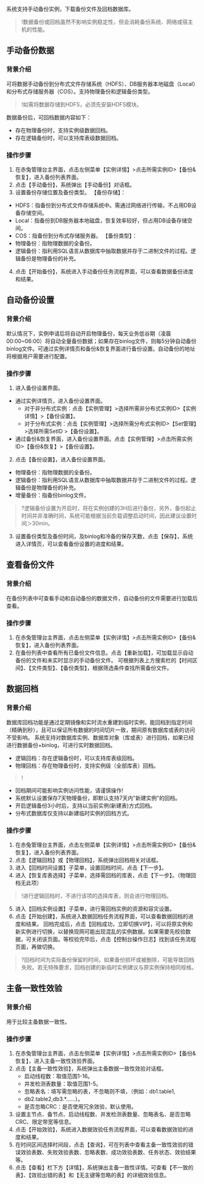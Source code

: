 系统支持手动备份实例，下载备份文件及回档数据库。 
>!数据备份或回档虽然不影响实例稳定性，但会消耗备份系统、网络或宿主机的性能。

## 手动备份数据
### 背景介绍
可将数据手动备份到分布式文件存储系统（HDFS）、DB服务器本地磁盘（Local）和分布式存储服务器（COS）。支持物理备份和逻辑备份类型。 
>!如需将数据存储到HDFS，必须先安装HDFS模块。

数据备份后，可回档数据内容如下：
- 存在物理备份时，支持实例级数据回档。
- 存在逻辑备份时，可以支持库表级数据回档。

### 操作步骤
1. 在赤兔管理台主界面，点击左侧菜单【实例详情】>点击所需实例ID>【备份&恢复】，进入备份列表界面。
2. 点击【手动备份】，系统弹出【手动备份】对话框。
3. 设置备份存储位置及备份类型。
【备份存储】：
 - HDFS：指备份到分布式文件存储系统中。需通过网络进行传输，不占用DB设备存储空间。
 - Local：指备份到DB服务器本地磁盘，恢复效率较好，但占用DB设备存储空间。
 - COS：指备份到分布式存储服务器。
 【备份类型】：
 - 物理备份：指物理数据的全备份。
 - 逻辑备份：指利用SQL语言从数据库中抽取数据并存于二进制文件的过程。逻辑备份是物理备份的补充。
4. 点击【开始备份】，系统进入手动备份任务流程界面，可以查看数据备份进度和结果。

## 自动备份设置
### 背景介绍
默认情况下，实例申请后将自动开启物理备份，每天业务低谷期（凌晨00:00~06:00）将自动全量备份数据；如果存在binlog文件，则每5分钟自动备份binlog文件。可通过实例详情页和备份&恢复界面进行备份设置。自动备份的地址将根据用户需要进行配置。
### 操作步骤
1. 进入备份设置界面。
 - 通过实例详情页，进入备份设置界面。
    - 对于非分布式实例：点击【实例管理】>选择所需非分布式实例ID>【实例详情】>【备份设置】。
    - 对于分布式实例：点击【实例管理】>选择所需分布式实例ID>【Set管理】>选择所需SetID >【备份设置】。
 - 通过备份&恢复界面，进入备份设置界面。点击【实例管理】>点击所需实例ID>【备份&恢复】>【备份设置】。
2. 点击【备份设置】，进入备份设置界面。
 - 物理备份：指物理数据的全备份。
 - 逻辑备份：指利用SQL语言从数据库中抽取数据并存于二进制文件的过程。逻辑备份是物理备份的补充。
 - 增量备份：指备份binlog文件。
>?逻辑备份设置为开启时，将在实例创建的3H后进行备份，另外，备份起止时间并非准确时间，系统可能根据当前负载调整启动时间，因此建议设置时间＞30min。
3. 设置备份类型及备份时间，及binlog和冷备的保存天数，点击【保存】，系统进入详情页，可以查看备份设置的进度和结果。

## 查看备份文件
### 背景介绍
在备份列表中可查看手动和自动备份的数据文件，自动备份的文件需要进行加载后查看。
### 操作步骤
1. 在赤兔管理台主界面，点击左侧菜单【实例详情】>点击所需实例ID>【备份&恢复】，进入备份列表界面。
2. 在备份列表中查看所有已备份文件信息。点击【重新加载】，可加载显示自动备份的文件和未实时显示的手动备份文件。
可根据列表上方搜索栏的【时间区间】、【文件类型】、【备份类型】，根据筛选条件查找所需备份文件。

## 数据回档
### 背景介绍
数据库回档功能是通过定期镜像和实时流水重建到临时实例，能回档到指定时间（精确到秒），且可以保证所有数据的时间切片一致，期间原有数据库或表的访问不受影响。 系统支持对数据库实例、数据库对象（库或表）进行回档，如果已经进行数据备份+binlog，可进行实时数据回档。
- 逻辑回档：存在逻辑备份时，可以支持库表级回档。
- 物理回档：存在物理备份时，支持实例级（全部库表）回档。
 
>!
- 回档期间可能影响实例访问性能，请谨慎操作!
- 系统默认设置保存7天物理备份，即默认支持7天内"新建实例"的回档。
- 开启逻辑备份3小时后，支持以当前实例(新建表)方式回档。
- 分布式数据库仅支持以新建临时实例的回档方式。

### 操作步骤
1. 在赤兔管理台主界面，点击左侧菜单【实例详情】>点击所需实例ID>【备份&恢复】，进入备份列表界面。
2. 点击【逻辑回档】或【物理回档】，系统弹出回档相关对话框。
3. 进入【回档时间设置】子菜单，设置回档时间，点击【下一步】。
4. 进入【恢复库表选择】子菜单，选择需回档的库表，点击【下一步】。（物理回档无此项）
>!进行逻辑回档时，不进行该项的选择库表，则会进行物理回档。
5. 进入【回档实例设置】子菜单，进行需回档实例的资源和容灾设置。
6. 点击【开始创建】，系统进入数据回档任务流程界面，可以查看数据回档的进度和结果。
回档完成后，点击【回档成功，立即切换VIP】，可以将原实例和新实例进行切换，以替换现网可能出现混乱的实例数据。如果需要先校验数据，可关闭该页面。等校验完毕后，点击【控制台操作日志】找到该任务流程页面，再做切换。
>?回档时间为实际备份保留的时间，如果备份损坏或被删除，可能导致回档失败。若无特殊要求，回档创建的新临时实例建议与原实例保持相同规格。

## 主备一致性效验
### 背景介绍
用于比较主备数据一致性。
### 操作步骤
1. 在赤兔管理台主界面，点击左侧菜单【实例详情】>点击所需实例ID>【备份&恢复】，进入主备一致性效验界面。
2. 点击【主备一致性效验】，系统弹出主备数据一致性效验对话框。
	- 启动线程数：取值范围1-16。
	- 并发检测表数量：取值范围1-5。
	- 忽略表名：填写需忽略的表，不忽略则不填，（例如：db1.table1,
	- db2.table2,db3.*……）。
	- 是否忽略CRC：是否使用冗余效验，默认使用。
3. 设置主节点、备节点、启动线程数、并发检测表数量、忽略表名、是否忽略CRC、限定带宽等信息。
4. 点击【开始效验】，系统进入数据效验任务流程界面，可以查看数据效验的进度和结果。
5. 在时间区间选择时间段，点击【查询】，可在列表中查看主备一致性效验的错误效验表数、失败效验表数、忽略表数、成功效验表数、任务状态、效验结果等。
6. 点击【查看】栏下方【详情】，系统弹出主备一致性详情。可查看【不一致的表】、【效验出错的表】和【无主键等忽略的表】的详细效验信息。

